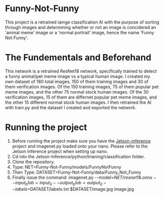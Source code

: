 # Funny-Not-Funny

This project is a retrained iamge classification AI with the purpose of sorting through images and determining whether or not 
an image is concidered an 'animal meme' image or a 'normal portrait' image, hence the name 'Funny Not Funny'.

# The Fundementals and Beforehand

This network is a retrained ResNet18 network, specifically trained to detect a funny animal/pet meme image vs a typical human image.
I created my own dataset of 180 total images, 150 of them training images and 30 of them verification images.
Of the 150 training images, 75 of them popular pet meme images, and the other 75 normal stock human images.
Of the 30 verification images, 15 of them are differnet popular pet meme images, and the other 15 different normal stock human images.
I then retrained the AI with train.py and the dataset I created and exported the network.

# Running the project

1. Before running the project make sure you have the [Jetson-inference](https://github.com/dusty-nv/jetson-inference) project and imagenet.py loaded onto your nano. Please refer to the Jetson Inference project when setting up nano.
2. Cd into the Jetson-Inference/python/trianing/classification folder.
3. Clone the repository.
4. Type: NET=Funny-Not-Funny/models/FunnyNotFunny
5. Then Type: DATASET=Funny-Not-Funny/data/Funny_Not_Funny
6. Finally issue the command: imagenet.py --model=$NET/resnet18.onnx --input_blob=input_0 --output_blob=output_0 --labels=$DATASET/labels.txt $DATASET/image.jpg image.jpg
